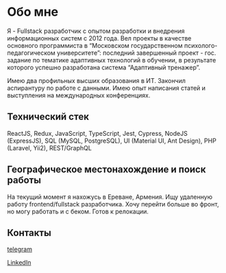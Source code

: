 # Обо мне

Я - Fullstack разработчик с опытом разработки и внедрения информационных систем c 2012 года. Вел проекты в качестве основного программиста в “Московском государственном психолого-педагогическом университете”: последний завершенный проект - гос. задание по тематике адаптивных технологий в обучении, в результате которого успешно разработана система “Адаптивный тренажер”. 

Имею два профильных высших образования в ИТ. Закончил аспирантуру по работе с данными. Имею опыт написания статей и выступления на международных конференциях.

## Технический стек

ReactJS, Redux, JavaScript, TypeScript, Jest, Cypress, NodeJS (ExpressJS), SQL (MySQL, PostgreSQL), UI (Material UI, Ant Design), PHP (Laravel, Yii2), REST/GraphQL

## Географическое местонахождение и поиск работы

На текущий момент я нахожусь в Ереване, Армения. Ищу удаленную работу frontend/fullstack разработчика. Хочу перейти больше во фронт, но могу работать и с беком. Готов к релокации.

## Контакты 

[telegram](https://t.me/anshileflay)

[LinkedIn](https://www.linkedin.com/in/denispominov/)
